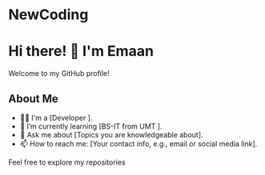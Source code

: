# NewCoding
# Hi there! 👋 I'm Emaan

Welcome to my GitHub profile!

## About Me
- 👨‍💻 I'm a [Developer ].
- 🌱 I’m currently learning [BS-IT from UMT ].
- 💬 Ask me about [Topics you are knowledgeable about].
- 📫 How to reach me: [Your contact info, e.g., email or social media link].



Feel free to explore my repositories
